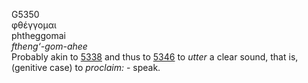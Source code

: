 <body>
  <p>G5350<br>  φθέγγομαι  <br> phtheggomai  <br><i>ftheng‘-gom-ahee </i><br>Probably akin to <a href="g5338.htm">5338</a> and thus to <a href="g5346.htm">5346</a>  to <i>utter</i> a clear sound, that is, (genitive case) to <i>proclaim:</i> - speak.<br></p>
 </body>